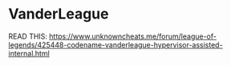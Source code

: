 # VanderLeague
READ THIS: https://www.unknowncheats.me/forum/league-of-legends/425448-codename-vanderleague-hypervisor-assisted-internal.html
